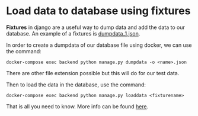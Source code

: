 # Load data to database using fixtures

**Fixtures** in django are a useful way to dump data and add the data to our database. 
An example of a fixtures is [dumpdata_1.json](../backend/dumpdata_1.json).

In order to create a dumpdata of our database file using docker, we can use the command:
```
docker-compose exec backend python manage.py dumpdata -o <name>.json
```
There are other file extension possible but this will do for our test data.

Then to load the data in the database, use the command:

```
docker-compose exec backend python manage.py loaddata <fixturename>
```

That is all you need to know. More info can be found [here](https://docs.djangoproject.com/en/4.1/howto/initial-data/).

